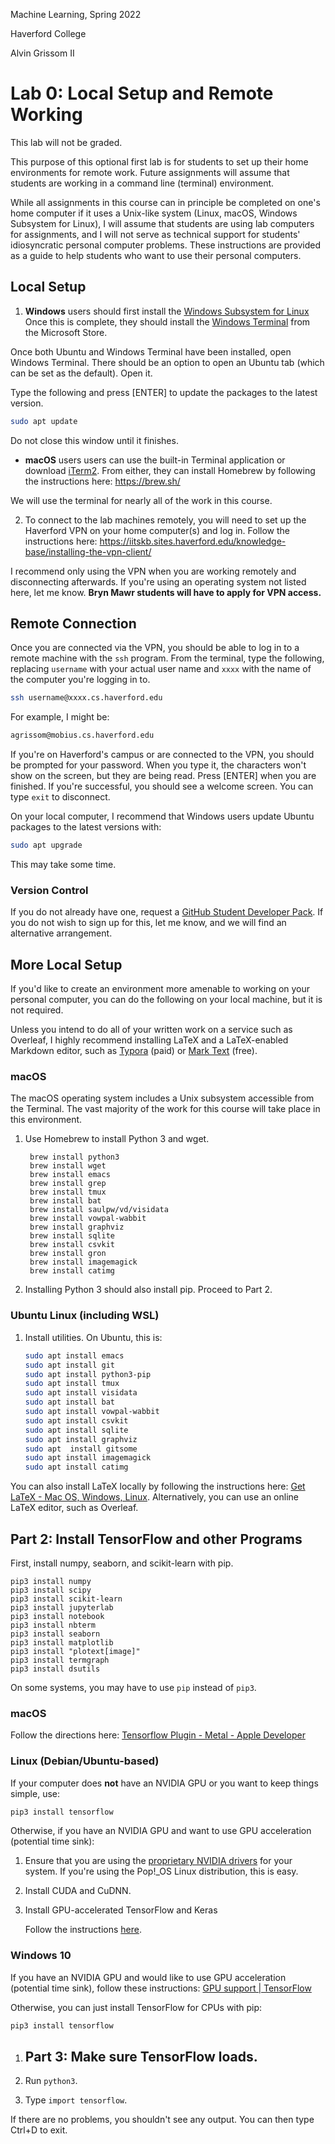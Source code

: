 Machine Learning, Spring 2022

Haverford College

Alvin Grissom II

# Lab 0: Local Setup and Remote Working

This lab will not be graded.

This purpose of this optional first lab is for students to set up their home environments for remote work.  Future assignments will assume that students are working in a command line (terminal) environment. 

While all assignments in this course can in principle be completed on one's home computer if it uses a Unix-like system (Linux, macOS, Windows Subsystem for Linux), I will assume that students are using lab computers for assignments, and I will not serve as technical support for students' idiosyncratic personal computer problems.  These instructions are provided as a guide to help students who want to use their personal computers.

## Local Setup

1. **Windows** users should first install the [Windows Subsystem for Linux](https://docs.microsoft.com/en-us/windows/wsl/install)  Once this is complete, they should install the [Windows Terminal](https://www.microsoft.com/en-us/p/windows-terminal/9n0dx20hk701?activetab=pivot:overviewtab) from the Microsoft Store. 

Once both Ubuntu and Windows Terminal have been installed, open Windows Terminal.  There should be an option to open an Ubuntu tab (which can be set as the default).  Open it.

Type the following and press [ENTER] to update the packages to the latest version.

```bash
sudo apt update
```

Do not close this window until it finishes.

* **macOS** users users can use the built-in Terminal application or download [iTerm2](https://iterm2.com/).  From either, they can install Homebrew by following the instructions here: https://brew.sh/

We will use the terminal for nearly all of the work in this course.

2. To connect to the lab machines remotely, you will need to set up the Haverford VPN on your home computer(s) and log in.  Follow the instructions here: https://iitskb.sites.haverford.edu/knowledge-base/installing-the-vpn-client/

I recommend only using the VPN when you are working remotely and disconnecting afterwards.  If you're using an operating system not listed here, let me know.  **Bryn Mawr students will have to apply for VPN access.**

## Remote Connection

Once you are connected via the VPN, you should be able to log in to a remote machine with the `ssh` program.  From the terminal, type the following, replacing `username` with your actual user name and `xxxx` with the name of the computer you're logging in to.

```bash
ssh username@xxxx.cs.haverford.edu
```

For example, I might be:

```bash
agrissom@mobius.cs.haverford.edu
```

If you're on Haverford's campus or are connected to the VPN, you should be prompted for your password.  When you type it, the characters won't show on the screen, but they are being read.  Press [ENTER] when you are finished.  If you're successful, you should see a welcome screen.  You can type `exit` to disconnect.

On your local computer, I recommend that Windows users update Ubuntu packages to the latest versions with:

```bash
sudo apt upgrade
```

This may take some time.

### Version Control

If you do not already have one, request a [GitHub Student Developer Pack](https://education.github.com/pack).  If you do not wish to sign up for this, let me know, and we will find an alternative arrangement.

## More Local Setup

If you'd like to create an environment more amenable to working on your personal computer, you can do the following on your local machine, but it is not required.

Unless you intend to do all of your written work on a service such as Overleaf, I highly recommend installing LaTeX and a LaTeX-enabled Markdown editor, such as  [Typora](http://typora.io) (paid) or [Mark Text](https://marktext.app/) (free).

### macOS

The macOS operating system includes a Unix subsystem accessible from the Terminal.  The vast majority of the work for this course will take  place in this environment.

1. Use Homebrew to install Python 3 and wget.
   
   ```
    brew install python3
    brew install wget
    brew install emacs
    brew install grep
    brew install tmux
    brew install bat
    brew install saulpw/vd/visidata
    brew install vowpal-wabbit
    brew install graphviz
    brew install sqlite
    brew install csvkit
    brew install gron
    brew install imagemagick
    brew install catimg
   ```

2. Installing Python 3 should also install pip.  Proceed to Part 2.

### Ubuntu Linux (including WSL)

1. Install utilities.  On Ubuntu, this is:
   
   ```bash
   sudo apt install emacs
   sudo apt install git
   sudo apt install python3-pip
   sudo apt install tmux
   sudo apt install visidata
   sudo apt install bat
   sudo apt install vowpal-wabbit
   sudo apt install csvkit
   sudo apt install sqlite
   sudo apt install graphviz
   sudo apt  install gitsome
   sudo apt install imagemagick
   sudo apt install catimg
   ```

You can also install LaTeX locally by following the instructions here: [Get LaTeX - Mac OS, Windows, Linux](https://www.latex-project.org/get/).  Alternatively, you can use an online LaTeX editor, such as Overleaf.

## Part 2: Install TensorFlow and other Programs

First, install numpy, seaborn, and scikit-learn with pip.

```
pip3 install numpy 
pip3 install scipy
pip3 install scikit-learn
pip3 install jupyterlab
pip3 install notebook
pip3 install nbterm
pip3 install seaborn 
pip3 install matplotlib
pip3 install "plotext[image]"
pip3 install termgraph
pip3 install dsutils
```

On some systems, you may have to use `pip` instead of `pip3`.

### macOS

Follow the directions here: [Tensorflow Plugin - Metal - Apple Developer](https://developer.apple.com/metal/tensorflow-plugin/)

### Linux (Debian/Ubuntu-based)

If your computer does **not** have an NVIDIA GPU or you want to keep things simple, use:

```bash
pip3 install tensorflow
```

Otherwise, if you have an NVIDIA GPU and want to use GPU acceleration (potential time sink):

1. Ensure that you are using the [proprietary NVIDIA drivers](https://www.nvidia.com/object/unix.html) for your system.  If you're using the Pop!_OS Linux distribution, this is easy.

2. Install CUDA and CuDNN.

3. Install GPU-accelerated TensorFlow and Keras
   
   Follow the instructions [here](https://www.tensorflow.org/install/gpu).

### Windows 10

If you have an NVIDIA GPU and would like to use GPU acceleration (potential time sink), follow these instructions: [GPU support | TensorFlow](https://www.tensorflow.org/install/gpu)

Otherwise, you can just install TensorFlow for CPUs with pip:

```bash
pip3 install tensorflow
```

1. ## Part 3: Make sure TensorFlow loads.

1. Run `python3`.
2. Type `import tensorflow`.

If there are no problems, you shouldn't see any output.  You can then type Ctrl+D to exit.
